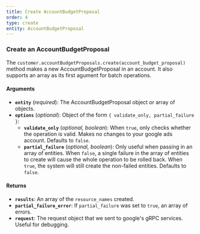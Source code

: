```yaml
---
title: Create AccountBudgetProposal
order: 4
type: create
entity: AccountBudgetProposal
---
```


### Create an AccountBudgetProposal

The `customer.accountBudgetProposals.create(account_budget_proposal)` method makes a new AccountBudgetProposal in an account. It also supports an array as its first agument for batch operations.

#### Arguments

- **`entity`** (_required_): The AccountBudgetProposal object or array of objects.
- **`options`** (_optional_): Object of the form `{ validate_only, partial_failure }`:
  - **`validate_only`** (_optional, boolean_): When `true`, only checks whether the operation is valid. Makes no changes to your google ads account. Defaults to `false`.
  - **`partial_failure`** (_optional, boolean_): Only useful when passing in an array of entities. When `false`, a single failure in the array of entities to create will cause the whole operation to be rolled back. When `true`, the system will still create the non-failed entities. Defaults to `false`.

#### Returns

- **`results`**: An array of the `resource_names` created.
- **`partial_failure_error`**: If `partial_failure` was set to `true`, an array of errors.
- **`request`**: The request object that we sent to google's gRPC services. Useful for debugging.
